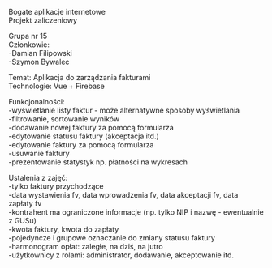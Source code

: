 Bogate aplikacje internetowe <br />
Projekt zaliczeniowy

Grupa nr 15 <br />
Członkowie: <br />
-Damian Filipowski <br />
-Szymon Bywalec


Temat: Aplikacja do zarządzania fakturami <br />
Technologie: Vue + Firebase <br />


Funkcjonalności: <br />
-wyświetlanie listy faktur - może alternatywne sposoby wyświetlania <br />
-filtrowanie, sortowanie wyników <br />
-dodawanie nowej faktury za pomocą formularza <br />
-edytowanie statusu faktury (akceptacja itd.) <br />
-edytowanie faktury za pomocą formularza  <br />
-usuwanie faktury <br />
-prezentowanie statystyk np. płatności na wykresach<br />

Ustalenia z zajęć:<br />
-tylko faktury przychodzące<br />
-data wystawienia fv, data wprowadzenia fv, data akceptacji fv, data zapłaty fv<br />
-kontrahent ma ograniczone informacje (np. tylko NIP i nazwę - ewentualnie z GUSu)<br />
-kwota faktury, kwota do zapłaty<br />
-pojedyncze i grupowe oznaczanie do zmiany statusu faktury<br />
-harmonogram opłat: zaległe, na dziś, na jutro<br />
-użytkownicy z rolami: administrator, dodawanie, akceptowanie itd.<br />

